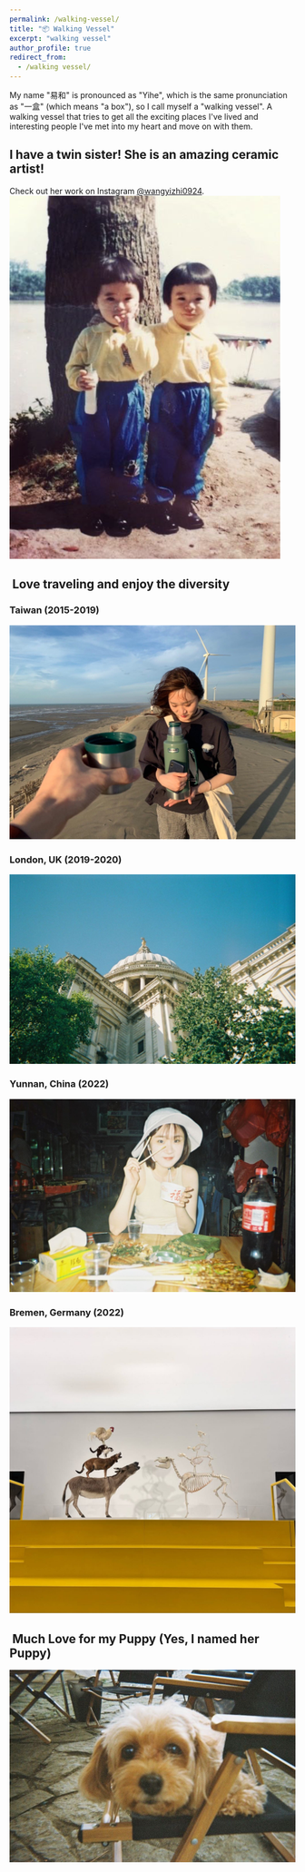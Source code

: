 ```yaml
---
permalink: /walking-vessel/
title: "📦 Walking Vessel"
excerpt: "walking vessel"
author_profile: true
redirect_from:
  - /walking vessel/
---
```


My name "易和" is pronounced as "Yihe", which is the same pronunciation as "一盒" (which means "a box"), so I call myself a "walking vessel". A walking vessel that tries to get all the exciting places I've lived and interesting people I've met into my heart and move on with them.


##  I have a twin sister! She is an amazing ceramic artist!
Check out her work on Instagram [@wangyizhi0924](https://www.google.com/search?q=check+out+her+work&oq=check+out+her+work&aqs=chrome..69i57j0i22i30j0i15i22i30j0i22i30l3j0i10i15i22i30j0i22i30j0i390l2.5940j0j7&sourceid=chrome&ie=UTF-8).
![sister and I](/images/walking-vessel/Sister&I.png)
##  Love traveling and enjoy the diversity
### Taiwan (2015-2019)
![Taiwan-1](/images/walking-vessel/Taiwan-1.jpeg)
### London, UK (2019-2020)
![London-2](/images/walking-vessel/London-2.jpeg)
### Yunnan, China (2022)
![Yunnan-1](/images/walking-vessel/Yunnan-1.jpeg)
### Bremen, Germany (2022)
![Bremen-1](/images/walking-vessel/bremen-1.jpeg)
##  Much Love for my Puppy (Yes, I named her Puppy)
![Puppy-1](/images/walking-vessel/puppy-1.jpeg)
